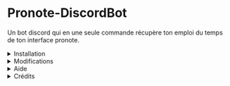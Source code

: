 # Pronote-DiscordBot
Un bot discord qui en une seule commande récupère ton emploi du temps de ton interface pronote.


<details><summary>Installation</summary>
<p>

Avant toute chose il faudra installer ``Python`` sur le site de Python : https://www.python.org/downloads/.

Après il faudra installer ``Pillow``, ``dicord.py`` et ``Selenium`` :

```ruby
pip install Pillow
pip install discord.py
pip install selenium
```
Puis, une fois installé il faudra télécharger la dernière version de ``Pronote-DiscordBot`` [ici](https://github.com/PoivronPoivreux/Pronote-DiscordBot/releases/tag/Pronote-DicordBot) !
  
Et il faudra modifier le fichier ``bot.py`` et ``options.py``.
</p>
</details>

<details><summary>Modifications</summary>
<p>

``bot.py :``<br>
<br>
Il faut modifier le fichier comme marqué il faut donc modifier le token du bot (trouvable sur le [Portail des développeurs de Discord](https://discord.com/developers/applications) un tuto juste [là](https://www.youtube.com/watch?v=Y8RcqgmYVU8)) ainsi que l'ID du salon de ton serveur discord (trouvable en activant le mode développeur de discord dans tes paramètres et en faisant un clic droit sur le salon).
  
``options.py :``<br>
<br>
Il faut modifier le lien vers ton ENT, ton nom d'utilisateur et ton mot de passe (lors de la connextion à l'ENT il se peut qu'il y ait une erreur. En cas d'erreur il faut aller dans la section ``Aide``).

</p>
</details>
<details><summary>Aide</summary>
<p>

Si vous rencontrez une difficulté lors de la connexion à l'ENT il faut appuyer sur la touche ``F12`` depuis votre google et non celui de ``Selenium`` puis appuyer sur les touches ``CTRL + Shift + C`` et pointer les deux champs de saisie l'un après l'autre pour récupérer l'ID de chacun dans la partie sur la droite de votre écran puis les mettre à la place de ``email`` et ``password`` dans le fichier ``options.py``.

</p>
</details>

<details><summary>Crédits</summary>
<p><br>
PoivronPoivreux<br>

Comment Coder (https://www.youtube.com/@commentcoder)

</p>
</details>
